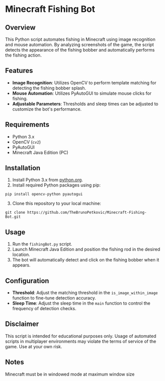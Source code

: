 # Minecraft Fishing Bot

## Overview
This Python script automates fishing in Minecraft using image recognition and mouse automation. By analyzing screenshots of the game, the script detects the appearance of the fishing bobber and automatically performs the fishing action.

## Features
- **Image Recognition**: Utilizes OpenCV to perform template matching for detecting the fishing bobber splash.
- **Mouse Automation**: Utilizes PyAutoGUI to simulate mouse clicks for fishing.
- **Adjustable Parameters**: Thresholds and sleep times can be adjusted to customize the bot's performance.

## Requirements
- Python 3.x
- OpenCV (`cv2`)
- PyAutoGUI
- Minecraft Java Edition (PC)

## Installation
1. Install Python 3.x from [python.org](https://www.python.org/).
2. Install required Python packages using pip:
```
pip install opencv-python pyautogui
```
3. Clone this repository to your local machine:
```
git clone https://github.com/TheBrunoPetkovic/Minecraft-Fishing-Bot.git
```

## Usage
1. Run the `fishingBot.py` script.
2. Launch Minecraft Java Edition and position the fishing rod in the desired location.
3. The bot will automatically detect and click on the fishing bobber when it appears.

## Configuration
- **Threshold**: Adjust the matching threshold in the `is_image_within_image` function to fine-tune detection accuracy.
- **Sleep Time**: Adjust the sleep time in the `main` function to control the frequency of detection checks.

## Disclaimer
This script is intended for educational purposes only. Usage of automated scripts in multiplayer environments may violate the terms of service of the game. Use at your own risk.

## Notes
Minecraft must be in windowed mode at maximum window size
